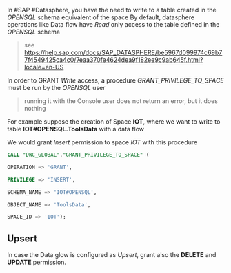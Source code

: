 

In #SAP #Datasphere, you have the need to write to a table created in the *OPENSQL* schema equivalent of the space
By default, datasphere operations like Data flow have *Read* only access to the table defined in the *OPENSQL* schema

> see https://help.sap.com/docs/SAP_DATASPHERE/be5967d099974c69b77f4549425ca4c0/7eaa370fe4624dea9f182ee9c9ab645f.html?locale=en-US


In order to GRANT *Write* access, a procedure *GRANT_PRIVILEGE_TO_SPACE* must be run by the *OPENSQL*  user

> running it with the Console user does not return an error, but it does nothing

For example suppose the creation of Space **IOT**, where we want to write to table **IOT#OPENSQL.ToolsData** with a data flow

We would grant *Insert* permission to space *IOT* with this procedure 

```sql
CALL "DWC_GLOBAL"."GRANT_PRIVILEGE_TO_SPACE" (

OPERATION => 'GRANT',

PRIVILEGE => 'INSERT',

SCHEMA_NAME => 'IOT#OPENSQL',

OBJECT_NAME => 'ToolsData',

SPACE_ID => 'IOT');
```

## Upsert

In case the Data glow is configured as *Upsert*, grant also the **DELETE** and **UPDATE** permission.
